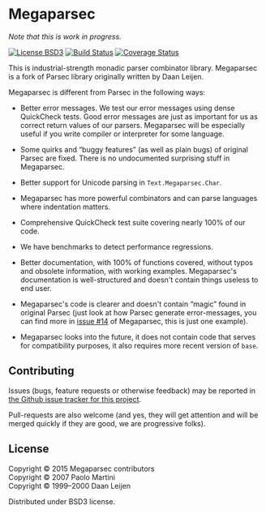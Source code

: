 # Megaparsec

*Note that this is work in progress.*

[![License BSD3](https://img.shields.io/badge/license-BSD3-brightgreen.svg)](http://opensource.org/licenses/BSD-3-Clause)
[![Build Status](https://travis-ci.org/mrkkrp/megaparsec.svg?branch=master)](https://travis-ci.org/mrkkrp/megaparsec)
[![Coverage Status](https://coveralls.io/repos/mrkkrp/megaparsec/badge.svg?branch=master&service=github)](https://coveralls.io/github/mrkkrp/megaparsec?branch=master)

This is industrial-strength monadic parser combinator library. Megaparsec is
a fork of Parsec library originally written by Daan Leijen.

Megaparsec is different from Parsec in the following ways:

* Better error messages. We test our error messages using dense QuickCheck
  tests. Good error messages are just as important for us as correct return
  values of our parsers. Megaparsec will be especially useful if you write
  compiler or interpreter for some language.

* Some quirks and “buggy features” (as well as plain bugs) of original
  Parsec are fixed. There is no undocumented surprising stuff in Megaparsec.

* Better support for Unicode parsing in `Text.Megaparsec.Char`.

* Megaparsec has more powerful combinators and can parse languages where
  indentation matters.

* Comprehensive QuickCheck test suite covering nearly 100% of our code.

* We have benchmarks to detect performance regressions.

* Better documentation, with 100% of functions covered, without typos and
  obsolete information, with working examples. Megaparsec's documentation is
  well-structured and doesn't contain things useless to end user.

* Megaparsec's code is clearer and doesn't contain “magic” found in original
  Parsec (just look at how Parsec generate error-messages, you can find more
  in [issue #14](https://github.com/mrkkrp/megaparsec/issues/14) of
  Megaparsec, this is just one example).

* Megaparsec looks into the future, it does not contain code that serves for
  compatibility purposes, it also requires more recent version of `base`.

## Contributing

Issues (bugs, feature requests or otherwise feedback) may be reported in
[the Github issue tracker for this project](https://github.com/mrkkrp/megaparsec/issues).

Pull-requests are also welcome (and yes, they will get attention and will be
merged quickly if they are good, we are progressive folks).

## License

Copyright © 2015 Megaparsec contributors<br>
Copyright © 2007 Paolo Martini<br>
Copyright © 1999–2000 Daan Leijen

Distributed under BSD3 license.
